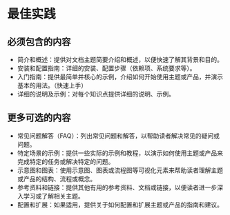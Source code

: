 # 最佳实践

## 必须包含的内容

- 简介和概述：提供对文档主题简要介绍和概述，以便快速了解其背景和目的。
- 安装和配置指南：详细的安装、配置步骤（依赖项、系统要求等）。
- 入门指南：提供最简单并核心的示例，介绍如何开始使用主题或产品，并演示基本的用法。（快速上手）
- 详细的说明及示例：对每个知识点提供详细的说明、示例。

## 更多可选的内容

- 常见问题解答（FAQ）：列出常见问题和解答，以帮助读者解决常见的疑问或问题。
- 特定场景的示例：提供一些实际的示例和教程，以演示如何使用主题或产品来完成特定的任务或解决特定的问题。
- 示意图和图表：使用示意图、图表或流程图等可视化元素来帮助读者理解主题或产品的结构、流程或概念。
- 参考资料和链接：提供其他有用的参考资料、文档或链接，以便读者进一步深入学习或了解相关主题。
- 配置和扩展：如果适用，提供关于如何配置和扩展主题或产品的指南和建议。
